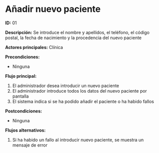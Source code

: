 # Añadir nuevo paciente

**ID:** 01

**Descripción:** Se introduce el nombre y apellidos, el teléfono, el código postal, la fecha de nacimiento y la procedencia del nuevo paciente 

**Actores principales:** Clínica

**Precondiciones:**
* Ninguna

**Flujo principal:**
1. El administrador desea introducir un nuevo paciente
2. El administrador introduce todos los datos del nuevo paciente por pantalla
3. El sistema indica si se ha podido añadir el paciente o ha habido fallos

**Postcondiciones:**

* Ninguna

**Flujos alternativos:**

1. Si  ha habido un fallo al introducir nuevo paciente, se muestra un mensaje de error

